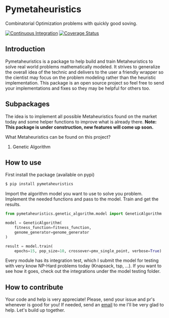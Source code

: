 # Pymetaheuristics

Combinatorial Optimization problems with quickly good soving.

[![Continuous Integration](https://github.com/igormcsouza/pymetaheuristics/actions/workflows/integration.yml/badge.svg)](https://github.com/igormcsouza/pymetaheuristics/actions/workflows/integration.yml)
[![Coverage Status](https://coveralls.io/repos/github/igormcsouza/pymetaheuristics/badge.svg?branch=master)](https://coveralls.io/github/igormcsouza/pymetaheuristics?branch=master)


## Introduction

Pymetaheuristics is a package to help build and train Metaheuristics to solve
real world problems mathematically modeled. It strives to generalize the
overall idea of the technic and delivers to the user a friendly wrapper so the
cientist may focus on the problem modeling rather than the heuristic
implementation. This package is an open source project so feel free to send
your implementations and fixes so they may be helpful for others too.


## Subpackages

The idea is to implement all possible Metaheuristics found on the market today
and some helper functions to improve what is already there.
**Note: This package is under construction, new features will come up soon.**

What Metaheuristics can be found on this project?

1. Genetic Algorithm

## How to use

First install the package (available on pypi)
```bash
$ pip install pymetaheuristics
```

Import the algorithm model you want to use to solve you problem. Implement the
needed functions and pass to the model. Train and get the results.
```python
from pymetaheuristics.genetic_algorithm.model import GeneticAlgorithm

model = GeneticAlgorithm(
    fitness_function=fitness_function,
    genome_generator=genome_generator
)

result = model.train(
    epochs=15, pop_size=10, crossover=pmx_single_point, verbose=True)
```

Every module has its integration test, which I submit the model for testing
with very know NP-Hard problems today (Knapsack, tsp, ...). If you want to see
how it goes, check out the integrations under the model testing folder.

## How to contribute

Your code and help is very appreciate! Please, send your issue and pr's 
whenever is good for you! If needed, send an 
[email](mailto:igormcsouza@gmail.com) to me I'll be very glad to help. Let's 
build up together.